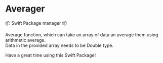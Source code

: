# Averager

:package: Swift Package manager :package:

Average function, which can take an array of data an average them using arithmetic average.\
Data in the provided array needs to be Double type.

Have a great time using this Swift Package!
